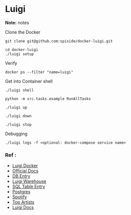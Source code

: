 # Luigi

**Note:** notes



Clone the Docker
```
git clone git@github.com:spiside/docker-luigi.git
```



```
cd docker-luigi
./luigi setup
```




Verify
```
docker ps --filter "name=luigi"
```



Get into Container shell
```
./luigi shell
```

```
python -m src.tasks.example RunAllTasks
```


```
./luigi up
```

```
./luigi down
```


```
./luigi stop
```


Debugging
```
./luigi logs -f <optional: docker-compose service name>
```

### Ref :

  * [Luigi Docker](https://github.com/spiside/docker-luigi)
  * [Official Docs](https://luigi.readthedocs.io/en/stable/)
  * [DB Entry](http://engineering.pivotal.io/post/luigi-data-science/)
  * [Luigi Warehouse](https://github.com/groupon/luigi-warehouse)
  * [SQL Table Entry](https://luigi.readthedocs.io/en/latest/api/luigi.contrib.sqla.html)
  * [Postgres](https://github.com/iamaaronknight/luigi-exercise-template)
  * [Spotify ](https://github.com/spotify/luigi/blob/master/examples/top_artists.py)
  * [Top Artists](https://luigi.readthedocs.io/en/stable/example_top_artists.html)
  * [Luigi Docs](https://manualzz.com/doc/2985824/luigi-documentation)
